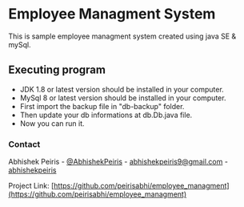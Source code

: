 # Employee Managment System

  This is sample employee managment system created using java SE & mySql.

## Executing program
 
  * JDK 1.8 or latest version should be installed in your computer.
  * MySql 8 or latest version should be installed in your computer.
  * First import the backup file in "db-backup" folder.
  * Then update your db informations at db.Db.java file.
  * Now you can run it.

### Contact

Abhishek Peiris - [@AbhishekPeiris](https://twitter.com/AbhishekPeiris) - abhishekpeiris9@gmail.com - [abhishekpeiris](www.linkedin.com/in/abhishekpeiris)

Project Link: [https://github.com/peirisabhi/employee_managment](https://github.com/peirisabhi/employee_managment)
